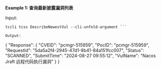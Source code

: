 **Example 1: 查询最新披露漏洞列表**



Input: 

```
tccli tcss DescribeNewestVul --cli-unfold-argument ```

Output: 
```
{
    "Response": {
        "CVEID": "pcmgr-515959",
        "PocID": "pcmgr-515959",
        "RequestId": "5da5a2f4-2945-47d1-8b41-84a151fcc007",
        "Status": "SCANNED",
        "SubmitTime": "2024-08-27 09:55:12",
        "VulName": "Nacos Jraft 远程代码执行漏洞"
    }
}
```

